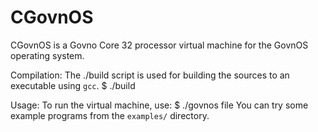 # CGovnOS

CGovnOS is a Govno Core 32 processor virtual machine for the GovnOS operating system.

Compilation:
  The ./build script is used for building the sources to an executable using `gcc`.
  $ ./build

Usage:
  To run the virtual machine, use:
  $ ./govnos file
  You can try some example programs from the `examples/` directory.

